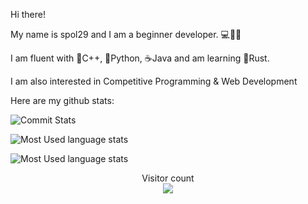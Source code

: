Hi there!

My name is spol29 and I am a beginner developer. 💻👨‍💻

I am fluent with 💙C++, 🐍Python, ☕️Java and am learning 🦀Rust. 

I am also interested in Competitive Programming & Web Development

Here are my github stats:


![Commit Stats](https://github-readme-stats.vercel.app/api?username=spol-29&show_icons=true&theme=radical&layout=compact)

![Most Used language stats](https://github-readme-stats.vercel.app/api/top-langs/?username=spol-29&layout=compact&theme=radical)

![Most Used language stats](https://github-readme-stats.vercel.app/api/top-langs/?username=spol-29&show_icons=true&theme=radical)

<p align="center"> 
  Visitor count<br>
  <img src="https://profile-counter.glitch.me/spol-29/count.svg" />
</p>

